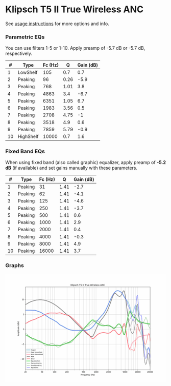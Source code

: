 # Klipsch T5 II True Wireless ANC
See [usage instructions](https://github.com/jaakkopasanen/AutoEq#usage) for more options and info.

### Parametric EQs
You can use filters 1-5 or 1-10. Apply preamp of -5.7 dB or -5.7 dB, respectively.

|   # | Type      |   Fc (Hz) |    Q |   Gain (dB) |
|-----|-----------|-----------|------|-------------|
|   1 | LowShelf  |       105 | 0.7  |         0.7 |
|   2 | Peaking   |        96 | 0.26 |        -5.9 |
|   3 | Peaking   |       768 | 1.01 |         3.8 |
|   4 | Peaking   |      4863 | 3.4  |        -6.7 |
|   5 | Peaking   |      6351 | 1.05 |         6.7 |
|   6 | Peaking   |      1983 | 3.56 |         0.5 |
|   7 | Peaking   |      2708 | 4.75 |        -1   |
|   8 | Peaking   |      3518 | 4.9  |         0.6 |
|   9 | Peaking   |      7859 | 5.79 |        -0.9 |
|  10 | HighShelf |     10000 | 0.7  |         1.6 |

### Fixed Band EQs
When using fixed band (also called graphic) equalizer, apply preamp of **-5.2 dB** (if available) and set gains manually with these parameters.

|   # | Type    |   Fc (Hz) |    Q |   Gain (dB) |
|-----|---------|-----------|------|-------------|
|   1 | Peaking |        31 | 1.41 |        -2.7 |
|   2 | Peaking |        62 | 1.41 |        -4.1 |
|   3 | Peaking |       125 | 1.41 |        -4.6 |
|   4 | Peaking |       250 | 1.41 |        -3.7 |
|   5 | Peaking |       500 | 1.41 |         0.6 |
|   6 | Peaking |      1000 | 1.41 |         2.9 |
|   7 | Peaking |      2000 | 1.41 |         0.4 |
|   8 | Peaking |      4000 | 1.41 |        -0.3 |
|   9 | Peaking |      8000 | 1.41 |         4.9 |
|  10 | Peaking |     16000 | 1.41 |         3.7 |

### Graphs
![](./Klipsch%20T5%20II%20True%20Wireless%20ANC.png)
